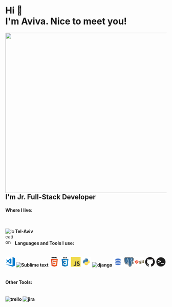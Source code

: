 <h1> Hi 👋 <br>
I'm Aviva. Nice to meet you! </h1>


<img align="left" height="500px" width="550px" src="https://image.freepik.com/free-vector/young-tiny-girl-sitting-coding-via-laptop-computer-programmer-code-flat-vector-illustration-it-digital-technology_74855-8751.jpg">  

<h2> I'm Jr. Full-Stack Developer </h2>


<h4>Where I live: </h4> <br>

<img align="left" alt="location" width="30px" src="https://img.icons8.com/material/48/000000/worldwide-location--v1.png"/> <strong> Tel-Aviv </stong>


<h4> Languages and Tools I use: </h4> <br>


<img  alt="Visual Studio Code" width="30px" src="https://raw.githubusercontent.com/github/explore/80688e429a7d4ef2fca1e82350fe8e3517d3494d/topics/visual-studio-code/visual-studio-code.png" />

<img alt="Sublime text" width="30px" src="https://img.icons8.com/fluent/48/fa314a/sublime-text.png"/> 

<img alt="HTML5" width="30px" src="https://raw.githubusercontent.com/github/explore/80688e429a7d4ef2fca1e82350fe8e3517d3494d/topics/html/html.png" />

<img alt="CSS3" width="30px" src="https://raw.githubusercontent.com/github/explore/80688e429a7d4ef2fca1e82350fe8e3517d3494d/topics/css/css.png" />

<img alt="JavaScript" width="30px" src="https://raw.githubusercontent.com/github/explore/80688e429a7d4ef2fca1e82350fe8e3517d3494d/topics/javascript/javascript.png" />

<img alt="python" width="30px" src="https://raw.githubusercontent.com/github/explore/80688e429a7d4ef2fca1e82350fe8e3517d3494d/topics/python/python.png" />

<img alt="django" width="30px" src="https://img.icons8.com/color/48/000000/django.png"/>

<img alt="SQL" width="30px" src="https://raw.githubusercontent.com/github/explore/80688e429a7d4ef2fca1e82350fe8e3517d3494d/topics/sql/sql.png" />

<img alt="postgreSQL" width="30px" src="https://raw.githubusercontent.com/github/explore/80688e429a7d4ef2fca1e82350fe8e3517d3494d/topics/postgresql/postgresql.png" />

<img alt="Git" width="30px" src="https://raw.githubusercontent.com/github/explore/80688e429a7d4ef2fca1e82350fe8e3517d3494d/topics/git/git.png" />

<img alt="GitHub" width="30px" src="https://raw.githubusercontent.com/github/explore/78df643247d429f6cc873026c0622819ad797942/topics/github/github.png" />

<img alt="Terminal" width="30px" src="https://raw.githubusercontent.com/github/explore/80688e429a7d4ef2fca1e82350fe8e3517d3494d/topics/terminal/terminal.png" />


<br>
<br>


<h4> Other Tools: </h4> <br>

<img alt="trello" width="30px" src="https://img.icons8.com/color/48/000000/trello.png"/>

<img  alt="jira"  width="30px" src="https://img.icons8.com/color/48/000000/jira.png"/>
